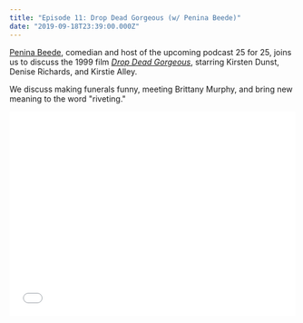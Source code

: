 ```yaml
---
title: "Episode 11: Drop Dead Gorgeous (w/ Penina Beede)"
date: "2019-09-18T23:39:00.000Z"
---
```


[Penina Beede](https://twitter.com/realpenina), comedian and host of the upcoming podcast 25 for 25, joins us to discuss the 1999 film [*Drop Dead Gorgeous*](https://www.imdb.com/title/tt0157503/), starring Kirsten Dunst, Denise Richards, and Kirstie Alley.

We discuss making funerals funny, meeting Brittany Murphy, and bring new meaning to the word "riveting."

<iframe style="border: none" src="//html5-player.libsyn.com/embed/episode/id/11309237/height/360/theme/legacy/thumbnail/yes/direction/backward/" height="360" width="100%" scrolling="no"  allowfullscreen webkitallowfullscreen mozallowfullscreen oallowfullscreen msallowfullscreen></iframe>
